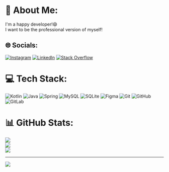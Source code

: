 # 💫 About Me:
I'm a happy developer!😄<br>I want to be the professional version of myself!


## 🌐 Socials:
[![Instagram](https://img.shields.io/badge/Instagram-%23E4405F.svg?logo=Instagram&logoColor=white)](https://instagram.com/omidi_developer) [![LinkedIn](https://img.shields.io/badge/LinkedIn-%230077B5.svg?logo=linkedin&logoColor=white)]([https://linkedin.com/in/https://www.linkedin.com/in/mohammad-omidi-zadeh-948740263](https://www.linkedin.com/in/mohammad-omidi-zadeh-948740263?lipi=urn%3Ali%3Apage%3Ad_flagship3_profile_view_base_contact_details%3BwD1PQB%2FTQyyi6dX1XSCuOQ%3D%3D)) [![Stack Overflow](https://img.shields.io/badge/-Stackoverflow-FE7A16?logo=stack-overflow&logoColor=white)]([https://stackoverflow.com/users/user:21842707](https://stackoverflow.com/users/21842707/mohammad-omidi)) 

# 💻 Tech Stack:
![Kotlin](https://img.shields.io/badge/kotlin-%237F52FF.svg?style=for-the-badge&logo=kotlin&logoColor=white) ![Java](https://img.shields.io/badge/java-%23ED8B00.svg?style=for-the-badge&logo=openjdk&logoColor=white) ![Spring](https://img.shields.io/badge/spring-%236DB33F.svg?style=for-the-badge&logo=spring&logoColor=white) ![MySQL](https://img.shields.io/badge/mysql-4479A1.svg?style=for-the-badge&logo=mysql&logoColor=white) ![SQLite](https://img.shields.io/badge/sqlite-%2307405e.svg?style=for-the-badge&logo=sqlite&logoColor=white) ![Figma](https://img.shields.io/badge/figma-%23F24E1E.svg?style=for-the-badge&logo=figma&logoColor=white) ![Git](https://img.shields.io/badge/git-%23F05033.svg?style=for-the-badge&logo=git&logoColor=white) ![GitHub](https://img.shields.io/badge/github-%23121011.svg?style=for-the-badge&logo=github&logoColor=white) ![GitLab](https://img.shields.io/badge/gitlab-%23181717.svg?style=for-the-badge&logo=gitlab&logoColor=white)
# 📊 GitHub Stats:
![](https://github-readme-stats.vercel.app/api?username=omidideveloper&theme=dark&hide_border=false&include_all_commits=false&count_private=false)<br/>
![](https://github-readme-streak-stats.herokuapp.com/?user=omidideveloper&theme=dark&hide_border=false)<br/>
![](https://github-readme-stats.vercel.app/api/top-langs/?username=omidideveloper&theme=dark&hide_border=false&include_all_commits=false&count_private=false&layout=compact)

---
[![](https://visitcount.itsvg.in/api?id=omidideveloper&icon=0&color=0)](https://visitcount.itsvg.in)

<!-- Proudly created with GPRM ( https://gprm.itsvg.in ) -->
